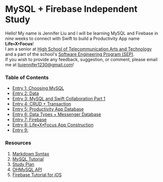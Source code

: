 # MySQL + Firebase Independent Study
Hello! My name is Jennifer Liu and I will be learning MySQL and Firebase in _nine_ weeks to connect with Swift to build a Productivity App name __Life•X•Focus__! <br> I am a senior at [High School of Telecommunication Arts and Technology](http://www.hstat.org/) and a part of the school's [Software Engineering Program (SEP)](https://hstatsep.github.io/). <br>
If you wish to provide any feedback, suggestion, or comment, please email me at liujennifer1230@gmail.com!

### Table of Contents
* [Entry 1: Choosing MySQL](entries/entry-1.md)
* [Entry 2: Data](entries/entry-2.md)
* [Entry 3: MySQL and Swift Collaboration Part 1](entries/entry-3.md)
* [Entry 4: CRUD + Transaction](entries/entry-4.md)
* [Entry 5: Productivity App Database](entries/entry-5.md)
* [Entry 6: Data Types + Messenger Database](entries/entry-6.md)
* [Entry 7: Firebase](entries/entry-7.md)
* [Entry 8: Life•X•Focus App Construction](entries/entry-8.md)
* [Entry 9: ](entries/entry-9.md)

### Resources
1. [Markdown Syntax](https://github.com/adam-p/markdown-here/wiki/Markdown-Cheatsheet)
2. [MySQL Tutorial](http://www.mysqltutorial.org/basic-mysql-tutorial.aspx)
3. [Study Plan](https://docs.google.com/spreadsheets/d/1I51gzCNBWmqIIOoYM1kNFV3vBxlxAhPDLNFUw4u5dUw/edit?usp=sharing)
4. [OHMySQL API](https://github.com/oleghnidets/OHMySQL)
5. [Firebase Tutorial for iOS](https://www.youtube.com/playlist?list=PLMRqhzcHGw1ZRUB86rmNqG15Sr5jV-2NU)

